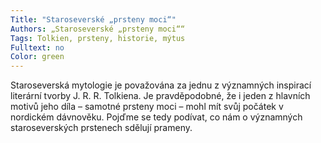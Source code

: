 ```yaml
---
Title: "Staroseverské „prsteny moci“"
Authors: „Staroseverské „prsteny moci““
Tags: Tolkien, prsteny, historie, mýtus
Fulltext: no
Color: green 
---
```

Staroseverská mytologie je považována
za jednu z významných inspirací literární
tvorby J. R. R. Tolkiena. Je pravděpodobné,
že i jeden z hlavních motivů jeho díla –
samotné prsteny moci – mohl mít svůj počátek
v nordickém dávnověku. Pojďme se
tedy podívat, co nám o významných staroseverských
prstenech sdělují prameny.